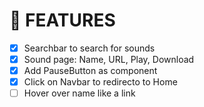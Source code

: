 # 🚀 FEATURES
- [X] Searchbar to search for sounds
- [X] Sound page: Name, URL, Play, Download
- [X] Add PauseButton as component
- [X] Click on Navbar to redirecto to Home
- [ ] Hover over name like a link